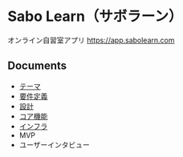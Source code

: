 # Sabo Learn（サボラーン）

オンライン自習室アプリ
<https://app.sabolearn.com>

## Documents

- [テーマ](Documents/THEME.md)
- [要件定義](Documents/REQUIREMENT_DEFINITION.md)
- [設計](Documents/RELEASE_PLANNING1.md)
- [コア機能](Documents/CORE_FUNCTION.md)
- [インフラ](Documents/INFRASTRUCTURE.md)
- MVP
- ユーザーインタビュー
